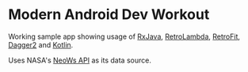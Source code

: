 # Modern Android Dev Workout

Working sample app showing usage of [RxJava](https://github.com/ReactiveX/RxJava), [RetroLambda](https://github.com/orfjackal/retrolambda), [RetroFit](http://square.github.io/retrofit/), [Dagger2](http://google.github.io/dagger/) and [Kotlin](https://kotlinlang.org/).

Uses NASA's [NeoWs API](https://api.nasa.gov/api.html#NeoWS) as its data source. 
